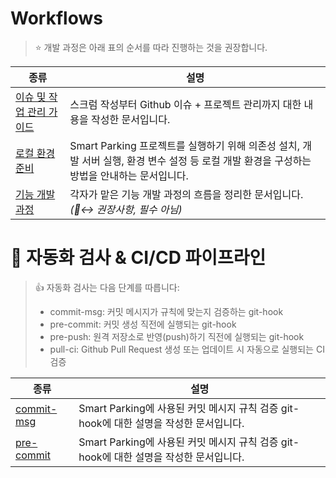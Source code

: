 #  Workflows
 
> ⭐️ 개발 과정은 아래 표의 순서를 따라 진행하는 것을 권장합니다.

| 종류 | 설명 |
|--|--|
| [이슈 및 작업 관리 가이드](./issue_workflow.md) | 스크럼 작성부터 Github 이슈 + 프로젝트 관리까지 대한 내용을 작성한 문서입니다. |
| [로컬 환경 준비](./local_setup.md) | Smart Parking 프로젝트를 실행하기 위해 의존성 설치, 개발 서버 실행, 환경 변수 설정 등 로컬 개발 환경을 구성하는 방법을 안내하는 문서입니다. |
| [기능 개발 과정](./feature_workflow.md) | 각자가 맡은 기능 개발 과정의 흐름을 정리한 문서입니다. _(🙂‍↔️ 권장사항, 필수 아님)_ |

# 🤖 자동화 검사 & CI/CD 파이프라인

> 👍 자동화 검사는 다음 단계를 따릅니다:
> - commit-msg: 커밋 메시지가 규칙에 맞는지 검증하는 git-hook
> - pre-commit: 커밋 생성 직전에 실행되는 git-hook
> - pre-push: 원격 저장소로 반영(push)하기 직전에 실행되는 git-hook
> - pull-ci: Github Pull Request 생성 또는 업데이트 시 자동으로 실행되는 CI 검증

| 종류 | 설명 |
|--|--|
| [commit-msg](./commit-msg.md) | Smart Parking에 사용된 커밋 메시지 규칙 검증 git-hook에 대한 설명을 작성한 문서입니다. |
| [pre-commit](./commit-msg.md) | Smart Parking에 사용된 커밋 메시지 규칙 검증 git-hook에 대한 설명을 작성한 문서입니다. |
